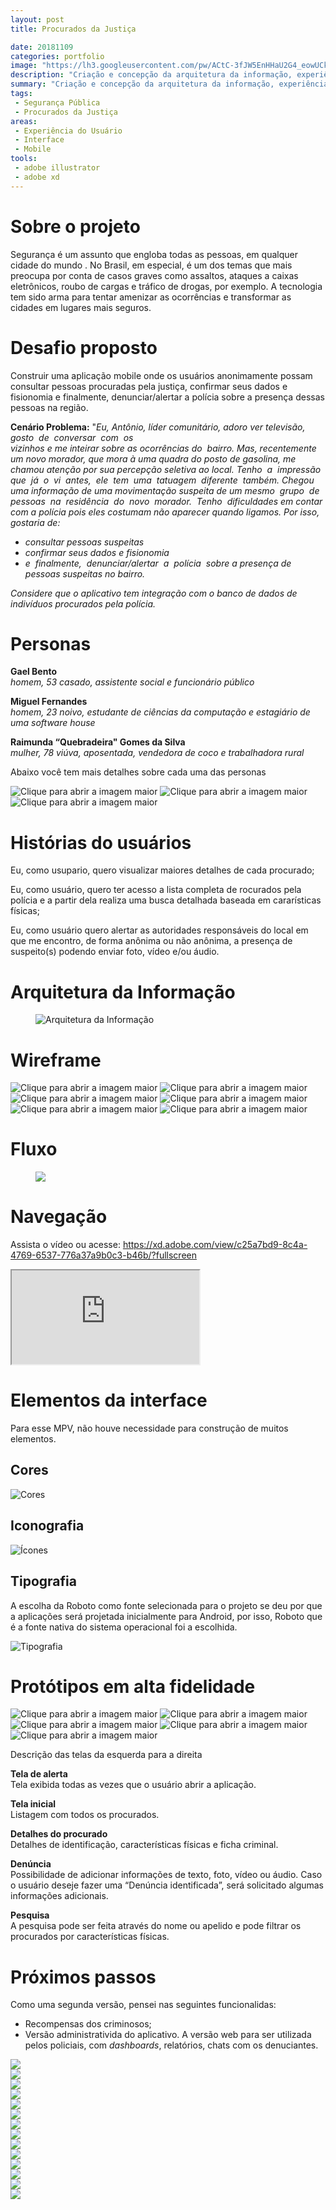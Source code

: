 ```yaml
---
layout: post
title: Procurados da Justiça

date: 20181109
categories: portfolio
image: "https://lh3.googleusercontent.com/pw/ACtC-3fJW5EnHHaU2G4_eowUCkJ9Sor_nb94qxJQgDZAzKyeJyGEum8eCm1qPsHCziMq_70GObpP6QicB7bPvjCI-C-PzCUJ-yNyIjWjyMEtvH4CKl0TaVd70k4jvVE5epUEnyh1Tz5siGtAnGeDvtWt4K4e=w1391-h927-no?authuser=0"
description: "Criação e concepção da arquitetura da informação, experiência do usuário, design system para o aplicativo mobile Procurados da Justiça"
summary: "Criação e concepção da arquitetura da informação, experiência do usuário, design system para o aplicativo mobile"
tags:
 - Segurança Pública
 - Procurados da Justiça
areas:
 - Experiência do Usuário
 - Interface
 - Mobile
tools:
 - adobe illustrator
 - adobe xd
---
```


# Sobre o projeto

Segurança é um assunto que engloba todas as pessoas, em qualquer cidade do mundo . No Brasil, em especial, é um dos temas que mais preocupa por conta de casos graves como assaltos, ataques a caixas eletrônicos, roubo de cargas e tráfico de drogas, por exemplo. A tecnologia tem sido arma para tentar amenizar as ocorrências e transformar as cidades em lugares mais seguros.

# Desafio proposto

Construir uma aplicação mobile onde os usuários anonimamente possam consultar pessoas procuradas pela justiça, confirmar seus dados e fisionomia e finalmente, denunciar/alertar a polícia sobre a presença dessas pessoas na região.

**Cenário Problema​​:** ​"*Eu, Antônio, líder comunitário, adoro ver televisão, gosto  de  conversar  com  os  vizinhos e me inteirar sobre as ocorrências do  bairro.  Mas,  recentemente  um  novo  morador,  que  mora  à  uma  quadra do posto de gasolina, me chamou atenção por sua percepção seletiva ao local. Tenho  a  impressão  que  já  o  vi  antes,  ele  tem  uma  tatuagem  diferente  também.  Chegou  uma  informação  de  uma  movimentação  suspeita  de  um mesmo  grupo  de  pessoas  na  residência  do  novo  morador.  Tenho  dificuldades  em  contar  com  a  polícia  pois  eles  costumam  não  aparecer quando ligamos. Por isso, gostaria de:*

- *consultar pessoas suspeitas*
- *confirmar seus dados e fisionomia*
- *e  finalmente,  denunciar/alertar  a  polícia  sobre a presença de pessoas suspeitas no bairro.*

*Considere que o aplicativo tem integração com o banco de dados de indivíduos procurados pela polícia.*



# Personas
**Gael Bento**  
*homem, 53 casado, assistente social e funcionário público*

**Miguel Fernandes**  
*homem, 23 noivo, estudante de ciências da computação e estagiário de uma software house*

**Raimunda “Quebradeira" Gomes da Silva**  
*mulher, 78 viúva, aposentada, vendedora de coco e trabalhadora rural*

Abaixo você tem mais detalhes sobre cada uma das personas

<div class="row">
    <img class="col-12 col-md-4 mx-auto rounded" data-toggle="modal" data-target="#pj-1" title="Clique para abrir a imagem maior" src="https://lh3.googleusercontent.com/pw/ACtC-3es3XTGjSHAuy8fokzbfZ29xHXTPgqATkYl6RWW_WF48azRzvVBwP2PSA6423KrRl_AdqhOH8QXuyv2rFbvZwuDN7FuFp9vC2tSUSzVW4YL5sAhcEMJPGb-MWy8UxWd4xlQCihzJemZepnNpLgEwAIg=w1500-h837-no?authuser=0" >
    <img class="col-12 col-md-4 mx-auto rounded" data-toggle="modal" data-target="#pj-2" title="Clique para abrir a imagem maior" src="https://lh3.googleusercontent.com/pw/ACtC-3fOdqsawwgdkOzc6i8sHznp19rqLCZRZFVTYC2RlntbHX_-NAj-wqipsJpSuqH2I5EJ6lDZY2mHkd4QPKxID1LUuh4D1e0MwoF_oLk1KjP35LbemlqGIou4HJRDjuGKfIddasQUSHvqHRIHgiyBruXG=w1500-h837-no?authuser=0" >
    <img class="col-12 col-md-4 mx-auto rounded" data-toggle="modal" data-target="#pj-3" title="Clique para abrir a imagem maior" src="https://lh3.googleusercontent.com/pw/ACtC-3fgT0vSn4m804MWpT8sIMwsigIyHADHjy1V-LMUGaM4a36VSd52VlJySAur61tcV1ZD2bKAJ3dc3ORW-rM4DBRmJ7z_w8Sx6B2mVQ6GYjl_bqu9vbwhZhSmEwXtCZHZYAHIGFJ480Oe-2lg7tm5pawe=w1500-h837-no?authuser=0" >
</div>

# Histórias do usuários

Eu, como usupario, quero visualizar maiores detalhes de cada procurado;

Eu, como usuário, quero ter acesso a lista completa de rocurados pela polícia e a partir dela realiza uma busca detalhada baseada em cararísticas físicas;

Eu, como usuário quero alertar as autoridades responsáveis do local em que me encontro, de forma anônima ou não anônima, a presença de suspeito(s) podendo enviar foto, vídeo e/ou áudio.

# Arquitetura da Informação

<figure><img src="https://lh3.googleusercontent.com/pw/ACtC-3fXOMunWBfZ6AmRwRt92DJ2IsLjN9qwC0ihiatT2_LADMPw_uL8q0VBqfhPSE_I-Fs45m4h342HMYTX5bGoo8RiHL77eLHaSNpJxNPmT4wSkaOGZHkz6L6kRz2dV2hUXqdxKLlq32PL1c9CmXoyZAun=w785-h799-no?authuser=0g" alt="Arquitetura da Informação"></figure>

# Wireframe

<div class="row my-5">
    <img data-toggle="modal" data-target="#pj-4" class="col-12 col-md-2 mx-auto rounded" title="Clique para abrir a imagem maior" src="https://lh3.googleusercontent.com/pw/ACtC-3dtgl70Hiy0JfbBso4xs7PFKDjou6FanIJLGqCVByjOQ0su7LzeBLFNPQw0cDtuf72vb6fVV3M9v7TcqtrwmDMgygbZrN9AaNKLEunGQBv_72kKAW_pdS8dEhdM34HUztfym1eqVPKw4S8SGDKWojot=w360-h640-no?authuser=0">
    <img data-toggle="modal" data-target="#pj-5" class="col-12 col-md-2 mx-auto rounded" title="Clique para abrir a imagem maior" src="https://lh3.googleusercontent.com/pw/ACtC-3cQkzmvTkWwfrnXjBXoNni7Hcxo2652VtyolA7RgD3ySYr3R8gEUeNGOchOnQgf_Q6lyDJMaQw-703vNEcWBIt_iekeoGh1ht1qLhNZrX4EWvS-VNkZtgvRIrdwa1vPgy3VXp1w85v1gbfv-xmUvVos=w360-h640-no?authuser=0">
    <img data-toggle="modal" data-target="#pj-6" class="col-12 col-md-2 mx-auto rounded" title="Clique para abrir a imagem maior" src="https://lh3.googleusercontent.com/pw/ACtC-3fuwb26tPXbnpVIfYLIUb16HWe3xcO-UP0NHk5KJ9RpV4hHGsrSwaHVWkTsRF-zZIu9zOzZxdAn7rUdgWnezdkXqvue3OePfxFiLdq0DBjT6-uUH9dbJP6l8b_Au0L9bjNEWtzpdjEczcvvfWQOO-_j=w360-h640-no?authuser=0">
    <img data-toggle="modal" data-target="#pj-7" class="col-12 col-md-2 mx-auto rounded" title="Clique para abrir a imagem maior" src="https://lh3.googleusercontent.com/pw/ACtC-3dEV_xwOEKtItSRrOPergtfQM_o8KjDXX93RE0stac2CpkqIDZMTcPr_QE5yZr_aQWZQF_WeyQ3r8G2gJNFVhAPjVmGB4681-zCd6gSt8lDoE0aqog8niC50Dx207F34r_zkP5a55-Dzz4SHvybIhtN=w360-h640-no?authuser=0">
    <img data-toggle="modal" data-target="#pj-8" class="col-12 col-md-2 mx-auto rounded" title="Clique para abrir a imagem maior" src="https://lh3.googleusercontent.com/pw/ACtC-3dGtPTCQ5h6m2jMTPwqvvSePZ0oa-8HAAn0W7Fk9MlcfOHIL_QqN1xfcKIyww0W8G2W0bGDNDHMdB1d58w4MzQJP4v-AwA7mUvjycCQnP3qcZA5W7bwHxb8PjERPVA-cLcC3IchJnKJlwtLKG4sCsPg=w360-h640-no?authuser=0">
    <img data-toggle="modal" data-target="#pj-9" class="col-12 col-md-2 mx-auto rounded" title="Clique para abrir a imagem maior" src="https://lh3.googleusercontent.com/pw/ACtC-3f8nlvIMwecNuHX0JBOwn51ecbibTa7nWLPTyLG4txnD99ET3xmc1ZILnBWHKuYDAZsbjFyKZYLZ8oBuPssDz_BXQFTvMLbDYxcg2Jt5lFuyNAbnBBYpKvV3hiXX11JirmUlDjwkwYVE-DgeI9pU8pD=w360-h640-no?authuser=0">
</div>

# Fluxo

<figure><img src="https://lh3.googleusercontent.com/pw/ACtC-3eFv-diJ1EGul9iYCKryIN7Ef4-0yfpc3JqMb7SXKcOmI9wA9Cb2ff14Hx9nnp6wxkQhQi_YS8TQbOW-2E3SLCYlxAASULgvbzKymR4Ge7PRkdDmpBQaQ8bSRlTvI-zSUvUjMCYhz2xTdHSXvw7NIOe=w1240-h848-no?authuser=0"></figure>

# Navegação

Assista o vídeo ou acesse: <https://xd.adobe.com/view/c25a7bd9-8c4a-4769-6537-776a37a9b0c3-b46b/?fullscreen>

<div class="iframe-container">
  <iframe  src="https://www.youtube.com/embed/K5YpUi56uN0?controls=0"></iframe>
</div>

# Elementos da interface

Para esse MPV, não houve necessidade para construção de muitos elementos.

## Cores

![Cores](https://lh3.googleusercontent.com/pw/ACtC-3du2fvLRFkZZ_qJydLDPEGZINLU2GxKbGGKxx0B_sXGMrwdpfulX66_RKx1GHZkDSO0ThU5BV1bmMNCKTJtDkAiDKW3OQnPZJ7BKXm9lNeUzbdLg9VdsmtSfOTD876uVQrwu_Rh8uUaE0DnPgtZPiWx=w565-h141-no?authuser=0)

## Iconografia

![Ícones](https://lh3.googleusercontent.com/pw/ACtC-3cghK32AT6Hj7tlljdkpxYK8KSfRPtu3WzlkkhsYw9Q-tUKlaQ3wm2clDnkaf_EUHzyQTk1fLAuLV2SfEUdsYGCDBxLa6iyqXoz02UVHiadnEFdmCh27mdttjZB0mj4SqiBWS1y1Hf-eqRysdbJEYrb=w566-h141-no?authuser=0)

## Tipografia

A escolha da Roboto como fonte selecionada para o projeto se deu por que a aplicações será projetada inicialmente para Android, por isso, Roboto que é a fonte nativa do sistema operacional foi a escolhida.

![Tipografia](https://lh3.googleusercontent.com/pw/ACtC-3c2Rn-36SCe1yKgdGZvfHiarpA5lRLwYw6JydCNX7g9pYFxXjDzWtr8L3CHF3UhXC2Oaj6h2CpLz3O9vK4VIcFcdPLK8O6-gJjIHGKaPgZuziPAdjJDfOneaTI_s87wFlInno7n7IJIBP1xDn70tVxN=w739-h289-no?authuser=0)

# Protótipos em alta fidelidade

<div class="row my-5">
    <img data-toggle="modal" data-target="#pj-10" class="col col-md-2 mx-auto rounded" title="Clique para abrir a imagem maior" src="https://lh3.googleusercontent.com/pw/ACtC-3dUAcL7pzEurrFiQE1HXwC2x3EjrngNVmyAYSSjPDtYwIdRbBjJqTE8utTs7PljoTOU5InyTDMmF9gqAEyCOg9ziBkSyd421hKaF6_NUCbkV_v9A5D4ArgGHoPv16_vOnzemMg-h7GvT9LTKh4E6Ax-=w360-h640-no?authuser=0">
    <img data-toggle="modal" data-target="#pj-11" class="col col-md-2 mx-auto rounded" title="Clique para abrir a imagem maior" src="https://lh3.googleusercontent.com/pw/ACtC-3fwjI2JiBCSqPPevTDUFjAul0BIHlrp_CSuAm21pY2xYVr7BUk_ezmYINcHEAtc12AyxC9J8PXTNxNBZKNjSJzaarjHwDPBLM8_Ts71T1roSHspgiZ3b8Ayxc0YcThZRYpMbiVYy_JEDkItiS7U7IBb=w360-h640-no?authuser=0">
    <img data-toggle="modal" data-target="#pj-12" class="col col-md-2 mx-auto rounded" title="Clique para abrir a imagem maior" src="https://lh3.googleusercontent.com/pw/ACtC-3dAyGnZaKbOuohj-VMIPv4MDCtjVzztKfrHMzpJedcJm-JyfYx91IkUVGFwWlYPTMkaJbkKJjl8XqpdbhB-N75i4jp--it6_RjmKrkXACgKBhvdQHrikNj0WB3QZ3R-lY7qlFQoBXiETi8hSBsCo700=w360-h640-no?authuser=0">
    <img data-toggle="modal" data-target="#pj-13" class="col col-md-2 mx-auto rounded" title="Clique para abrir a imagem maior" src="https://lh3.googleusercontent.com/pw/ACtC-3cHy7UH-Ox0HO61dnHoK8n9soytxJeVoWAs0JRTks-9IVtBk_NHzlds-NwN2r_zkUWp9GTvKg0YaPijBI7UdkFEsTIOXc7Zm4CE14Ddb3i-eb56f_Ay0UE6IM7aoGj8F8gZpJighhz4bgQAgiIlw-9O=w360-h640-no?authuser=0">
    <img data-toggle="modal" data-target="#pj-14" class="col col-md-2 mx-auto rounded" title="Clique para abrir a imagem maior" src="https://lh3.googleusercontent.com/pw/ACtC-3frYStHymeE0QLM7IH8hOqkjOHzduqYd-fdnVJFtYTn5QNCHxrrMPf6bFhEmPYEYBJfFNWxQZsKmCNKLb-4b2JpfJXe0oi6NpAWa41tV-PC5gBvNEi6AS-E4Epj6AgPIReAkATvaA0y0hoy9dZ0bCQ8=w360-h640-no?authuser=0">
</div>

Descrição das telas da esquerda para a direita

**Tela de alerta**  
Tela exibida todas as vezes que o usuário abrir a aplicação. 

**Tela inicial**  
Listagem com todos os procurados.

**Detalhes do procurado**  
Detalhes de identificação, características físicas e ficha criminal.

**Denúncia**  
Possibilidade de adicionar informações de texto, foto, vídeo ou áudio. Caso o usuário deseje fazer uma “Denúncia identificada”, será solicitado algumas informações adicionais.

**Pesquisa**  
A pesquisa pode ser feita através do nome ou apelido e pode filtrar os procurados por características físicas.

# Próximos passos

Como uma segunda versão, pensei nas seguintes funcionalidas:

- Recompensas dos criminosos;
- Versão administrativida do aplicativo. A versão web para ser utilizada pelos policiais, com <em lang="en">dashboards</em>, relatórios, chats com os denuciantes.

<!-- PERSONAS -->
<div title="Clique para fechar a janela" class="modal fade" id="pj-1" tabindex="-1" role="dialog" aria-labelledby="pj-1" aria-hidden="true"><div class="modal-dialog modal-image" title="clique para fechar" role="document"><img src="https://lh3.googleusercontent.com/pw/ACtC-3es3XTGjSHAuy8fokzbfZ29xHXTPgqATkYl6RWW_WF48azRzvVBwP2PSA6423KrRl_AdqhOH8QXuyv2rFbvZwuDN7FuFp9vC2tSUSzVW4YL5sAhcEMJPGb-MWy8UxWd4xlQCihzJemZepnNpLgEwAIg=w1500-h837-no?authuser=0"></div></div>
<div title="Clique para fechar a janela" class="modal fade" id="pj-2" tabindex="-1" role="dialog" aria-labelledby="pj-2" aria-hidden="true"><div class="modal-dialog modal-image" title="clique para fechar" role="document"><img src="https://lh3.googleusercontent.com/pw/ACtC-3fOdqsawwgdkOzc6i8sHznp19rqLCZRZFVTYC2RlntbHX_-NAj-wqipsJpSuqH2I5EJ6lDZY2mHkd4QPKxID1LUuh4D1e0MwoF_oLk1KjP35LbemlqGIou4HJRDjuGKfIddasQUSHvqHRIHgiyBruXG=w1500-h837-no?authuser=0"></div></div>
<div title="Clique para fechar a janela" class="modal fade" id="pj-3" tabindex="-1" role="dialog" aria-labelledby="pj-3" aria-hidden="true"><div class="modal-dialog modal-image" title="clique para fechar" role="document"><img src="https://lh3.googleusercontent.com/pw/ACtC-3fgT0vSn4m804MWpT8sIMwsigIyHADHjy1V-LMUGaM4a36VSd52VlJySAur61tcV1ZD2bKAJ3dc3ORW-rM4DBRmJ7z_w8Sx6B2mVQ6GYjl_bqu9vbwhZhSmEwXtCZHZYAHIGFJ480Oe-2lg7tm5pawe=w1500-h837-no?authuser=0"></div></div>
<!-- WIREFRAMES -->
<div title="Clique para fechar a janela" class="modal fade" id="pj-4" tabindex="-1" role="dialog" aria-labelledby="pj-4" aria-hidden="true"><div class="modal-dialog modal-image" title="clique para fechar" role="document"><img src="https://lh3.googleusercontent.com/pw/ACtC-3dtgl70Hiy0JfbBso4xs7PFKDjou6FanIJLGqCVByjOQ0su7LzeBLFNPQw0cDtuf72vb6fVV3M9v7TcqtrwmDMgygbZrN9AaNKLEunGQBv_72kKAW_pdS8dEhdM34HUztfym1eqVPKw4S8SGDKWojot=w360-h640-no?authuser=0"></div></div>
<div title="Clique para fechar a janela" class="modal fade" id="pj-5" tabindex="-1" role="dialog" aria-labelledby="pj-5" aria-hidden="true"><div class="modal-dialog modal-image" title="clique para fechar" role="document"><img src="https://lh3.googleusercontent.com/pw/ACtC-3cQkzmvTkWwfrnXjBXoNni7Hcxo2652VtyolA7RgD3ySYr3R8gEUeNGOchOnQgf_Q6lyDJMaQw-703vNEcWBIt_iekeoGh1ht1qLhNZrX4EWvS-VNkZtgvRIrdwa1vPgy3VXp1w85v1gbfv-xmUvVos=w360-h640-no?authuser=0"></div></div>
<div title="Clique para fechar a janela" class="modal fade" id="pj-6" tabindex="-1" role="dialog" aria-labelledby="pj-6" aria-hidden="true"><div class="modal-dialog modal-image" title="clique para fechar" role="document"><img src="https://lh3.googleusercontent.com/pw/ACtC-3fuwb26tPXbnpVIfYLIUb16HWe3xcO-UP0NHk5KJ9RpV4hHGsrSwaHVWkTsRF-zZIu9zOzZxdAn7rUdgWnezdkXqvue3OePfxFiLdq0DBjT6-uUH9dbJP6l8b_Au0L9bjNEWtzpdjEczcvvfWQOO-_j=w360-h640-no?authuser=0"></div></div>
<div title="Clique para fechar a janela" class="modal fade" id="pj-7" tabindex="-1" role="dialog" aria-labelledby="pj-7" aria-hidden="true"><div class="modal-dialog modal-image" title="clique para fechar" role="document"><img src="https://lh3.googleusercontent.com/pw/ACtC-3dEV_xwOEKtItSRrOPergtfQM_o8KjDXX93RE0stac2CpkqIDZMTcPr_QE5yZr_aQWZQF_WeyQ3r8G2gJNFVhAPjVmGB4681-zCd6gSt8lDoE0aqog8niC50Dx207F34r_zkP5a55-Dzz4SHvybIhtN=w360-h640-no?authuser=0"></div></div>
<div title="Clique para fechar a janela" class="modal fade" id="pj-8" tabindex="-1" role="dialog" aria-labelledby="pj-8" aria-hidden="true"><div class="modal-dialog modal-image" title="clique para fechar" role="document"><img src="https://lh3.googleusercontent.com/pw/ACtC-3dGtPTCQ5h6m2jMTPwqvvSePZ0oa-8HAAn0W7Fk9MlcfOHIL_QqN1xfcKIyww0W8G2W0bGDNDHMdB1d58w4MzQJP4v-AwA7mUvjycCQnP3qcZA5W7bwHxb8PjERPVA-cLcC3IchJnKJlwtLKG4sCsPg=w360-h640-no?authuser=0"></div></div>
<div title="Clique para fechar a janela" class="modal fade" id="pj-9" tabindex="-1" role="dialog" aria-labelledby="pj-9" aria-hidden="true"><div class="modal-dialog modal-image" title="clique para fechar" role="document"><img src="https://lh3.googleusercontent.com/pw/ACtC-3f8nlvIMwecNuHX0JBOwn51ecbibTa7nWLPTyLG4txnD99ET3xmc1ZILnBWHKuYDAZsbjFyKZYLZ8oBuPssDz_BXQFTvMLbDYxcg2Jt5lFuyNAbnBBYpKvV3hiXX11JirmUlDjwkwYVE-DgeI9pU8pD=w360-h640-no?authuser=0"></div></div>
<!-- ALTA FIDELIDADE -->
<div title="Clique para fechar a janela" class="modal fade" id="pj-10" tabindex="-1" role="dialog" aria-labelledby="pj-10" aria-hidden="true"><div class="modal-dialog modal-image" title="clique para fechar" role="document"><img src="https://lh3.googleusercontent.com/pw/ACtC-3dUAcL7pzEurrFiQE1HXwC2x3EjrngNVmyAYSSjPDtYwIdRbBjJqTE8utTs7PljoTOU5InyTDMmF9gqAEyCOg9ziBkSyd421hKaF6_NUCbkV_v9A5D4ArgGHoPv16_vOnzemMg-h7GvT9LTKh4E6Ax-=w360-h640-no?authuser=0"></div></div>
<div title="Clique para fechar a janela" class="modal fade" id="pj-11" tabindex="-1" role="dialog" aria-labelledby="pj-11" aria-hidden="true"><div class="modal-dialog modal-image" title="clique para fechar" role="document"><img src="https://lh3.googleusercontent.com/pw/ACtC-3fwjI2JiBCSqPPevTDUFjAul0BIHlrp_CSuAm21pY2xYVr7BUk_ezmYINcHEAtc12AyxC9J8PXTNxNBZKNjSJzaarjHwDPBLM8_Ts71T1roSHspgiZ3b8Ayxc0YcThZRYpMbiVYy_JEDkItiS7U7IBb=w360-h640-no?authuser=0"></div></div>
<div title="Clique para fechar a janela" class="modal fade" id="pj-12" tabindex="-1" role="dialog" aria-labelledby="pj-12" aria-hidden="true"><div class="modal-dialog modal-image" title="clique para fechar" role="document"><img src="https://lh3.googleusercontent.com/pw/ACtC-3dAyGnZaKbOuohj-VMIPv4MDCtjVzztKfrHMzpJedcJm-JyfYx91IkUVGFwWlYPTMkaJbkKJjl8XqpdbhB-N75i4jp--it6_RjmKrkXACgKBhvdQHrikNj0WB3QZ3R-lY7qlFQoBXiETi8hSBsCo700=w360-h640-no?authuser=0"></div></div>
<div title="Clique para fechar a janela" class="modal fade" id="pj-13" tabindex="-1" role="dialog" aria-labelledby="pj-13" aria-hidden="true"><div class="modal-dialog modal-image" title="clique para fechar" role="document"><img src="https://lh3.googleusercontent.com/pw/ACtC-3cHy7UH-Ox0HO61dnHoK8n9soytxJeVoWAs0JRTks-9IVtBk_NHzlds-NwN2r_zkUWp9GTvKg0YaPijBI7UdkFEsTIOXc7Zm4CE14Ddb3i-eb56f_Ay0UE6IM7aoGj8F8gZpJighhz4bgQAgiIlw-9O=w360-h640-no?authuser=0"></div></div>
<div title="Clique para fechar a janela" class="modal fade" id="pj-14" tabindex="-1" role="dialog" aria-labelledby="pj-14" aria-hidden="true"><div class="modal-dialog modal-image" title="clique para fechar" role="document"><img src="https://lh3.googleusercontent.com/pw/ACtC-3frYStHymeE0QLM7IH8hOqkjOHzduqYd-fdnVJFtYTn5QNCHxrrMPf6bFhEmPYEYBJfFNWxQZsKmCNKLb-4b2JpfJXe0oi6NpAWa41tV-PC5gBvNEi6AS-E4Epj6AgPIReAkATvaA0y0hoy9dZ0bCQ8=w360-h640-no?authuser=0"></div></div>